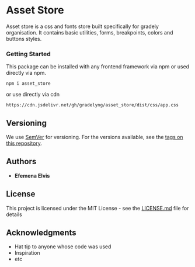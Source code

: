 # Asset Store

Asset store is a css and fonts store built specifically for gradely organisation. It contains basic utilities, forms, breakpoints, colors and buttons styles.

### Getting Started

This package can be installed with any frontend framework via npm or used directly via npm.

```
npm i asset_store
```

or use directly via cdn

```
https://cdn.jsdelivr.net/gh/gradelyng/asset_store/dist/css/app.css
```

## Versioning

We use [SemVer](http://semver.org/) for versioning. For the versions available, see the [tags on this repository](https://github.com/gradelyng/asses_store/tags).

## Authors

- **Efemena Elvis**

## License

This project is licensed under the MIT License - see the [LICENSE.md](LICENSE.md) file for details

## Acknowledgments

- Hat tip to anyone whose code was used
- Inspiration
- etc
